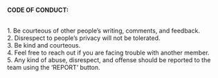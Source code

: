 **CODE OF CONDUCT:**

<br/> 1. Be courteous of other people’s writing, comments, and feedback.
<br/> 2. Disrespect to people’s privacy will not be tolerated.
<br/> 3. Be kind and courteous.
<br/> 4. Feel free to reach out if you are facing trouble with another member.
<br/> 5. Any kind of abuse, disrespect, and offense should be reported to the team using the ‘REPORT’ button.
